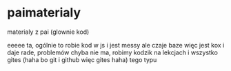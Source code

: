 # paimaterialy
materialy z pai (glownie kod)

eeeee ta, ogólnie to robie kod w js i jest messy ale czaje baze więc jest kox i daje rade, problemów chyba nie ma, robimy kodzik na lekcjach i wszystko gites (haha bo git i github więc gites haha) tego typu
